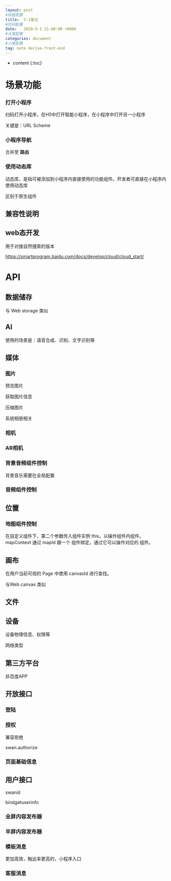 ```yaml
---
layout: post
#标题配置
title:  5-1笔记
#时间配置
date:   2020-5-1 21:00:00 +0800
#大类配置
categories: document
#小类配置
tag: note derive-front-end
---
```


* content
{:toc}


# 场景功能

### 打开小程序

扫码打开小程序，在H5中打开智能小程序，在小程序中打开另一小程序

关键是：URL Scheme

### 小程序导航

合并至 **路由**

### 使用动态库

动态库，是指可被添加到小程序内直接使用的功能组件。开发者可直接在小程序内使用动态库

区别于原生组件

## 兼容性说明

## web态开发

用于对接自然搜索的版本

https://smartprogram.baidu.com/docs/develop/cloud/cloud_start/

# API

## 数据储存

与 Web storage 类似

## AI

使用的场景是：语音合成、识别、文字识别等

## 媒体

### 图片

预览图片

获取图片信息

压缩图片

系统相册相关

### 相机

### AR相机

### 背景音频组件控制

背景音乐需要在全局配置

### 音频组件控制

## 位置

### 地图组件控制

在自定义组件下，第二个参数传入组件实例 this，以操作组件内<map>组件。mapContext 通过 mapId 跟一个 组件绑定，通过它可以操作对应的 组件。

## 画布

在用户当前可视的 Page 中使用 canvasId 进行查找。

与Web canvas 类似

## 文件

## 设备

设备物理信息、权限等

网络类型

## 第三方平台

非百度APP

## 开放接口

### 登陆

### 授权

兼容拒绝

swan.authorize

### 页面基础信息

## 用户接口

swanid

bindgetuserinfo

### 全屏内容发布器

### 半屏内容发布器

### 模板消息

更加高效，触达率更高的，小程序入口

### 客服消息
